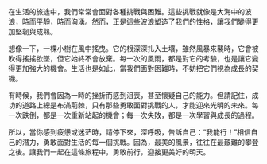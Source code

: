 在生活的旅途中，我們常常會面對各種挑戰與困難。這些挑戰就像是大海中的波浪，時而平靜，時而洶湧。然而，正是這些波浪塑造了我們的性格，讓我們變得更加堅韌與成熟。

想像一下，一棵小樹在風中搖曳。它的根深深扎入土壤，雖然風暴來襲時，它會被吹得搖搖欲墜，但它始終不會放棄。每一次的風雨，都是對它的考驗，也是讓它變得更加強大的機會。生活也是如此，當我們面對困難時，不妨把它們視為成長的契機。

有時候，我們會因為一時的挫折而感到沮喪，甚至懷疑自己的能力。但請記住，成功的道路上總是布滿荊棘，只有那些勇敢面對挑戰的人，才能迎來光明的未來。每一次跌倒，都是一次重新站起的機會；每一次失敗，都是一次學習與成長的過程。

所以，當你感到疲憊或迷茫時，請停下來，深呼吸，告訴自己：“我能行！”相信自己的潛力，勇敢面對生活的每一個挑戰。因為，最美的風景，往往在最艱難的攀登之後。讓我們一起在這條旅程中，勇敢前行，迎接更美好的明天。